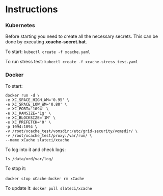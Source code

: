 # Instructions

### Kubernetes

Before starting you need to create all the necessary secrets. This can be done by executing __xcache-secret.bat__.

To start:
```kubectl create -f xcache.yaml```

To run stress test:
```kubectl create -f xcache-stress_test.yaml```

### Docker

To start:

```
docker run -d \
-e XC_SPACE_HIGH_WM='0.95' \
-e XC_SPACE_LOW_WM='0.80' \
-e XC_PORT='1094' \
-e XC_RAMSIZE='1g' \
-e XC_BLOCKSIZE='1M' \
-e XC_PREFETCH='0' \
-p 1094:1094 \
-v /root/xcache_test/vomsdir:/etc/grid-security/vomsdir/ \
-v /root/xcache_test/proxy:/var/run/ \
--name xCache slateci/xcache
```

To log into it and check logs:

```docker exec -it xCache bash
ls /data/xrd/var/log/
```
To stop it:

```docker stop xCache```
```docker rm xCache```

To update it:
```docker pull slateci/xcache```